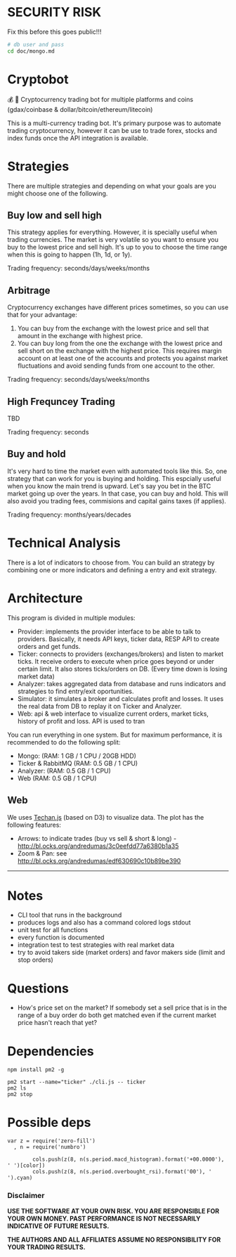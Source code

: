 # SECURITY RISK

Fix this before this goes public!!!

```sh
# db user and pass
cd doc/mongo.md
```

# Cryptobot

:moneybag: :robot: Cryptocurrency trading bot for multiple platforms and coins (gdax/coinbase & dollar/bitcoin/ethereum/litecoin)

This is a multi-currency trading bot. It's primary purpose was to automate trading cryptocurrency, however it can be use to trade forex, stocks and index funds once the API integration is available.

# Strategies

There are multiple strategies and depending on what your goals are you might choose one of the following.

## Buy low and sell high

This strategy applies for everything. However, it is specially useful when trading currencies. The market is very volatile so you want to ensure you buy to the lowest price and sell high. It's up to you to choose the time range when this is going to happen (1h, 1d, or 1y).

Trading frequency: seconds/days/weeks/months

## Arbitrage

Cryptocurrency exchanges have different prices sometimes, so you can use that for your advantage:
1. You can buy from the exchange with the lowest price and sell that amount in the exchange with highest price.
2. You can buy long from the one the exchange with the lowest price and sell short on the exchange with the highest price. This requires margin account on at least one of the accounts and protects you against market fluctuations and avoid sending funds from one account to the other.

Trading frequency: seconds/days/weeks/months

## High Frequncey Trading

TBD

Trading frequency: seconds

## Buy and hold

It's very hard to time the market even with automated tools like this. So, one strategy that can work for you is buying and holding. This espcially useful when you know the main trend is upward. Let's say you bet in the BTC market going up over the years. In that case, you can buy and hold. This will also avoid you trading fees, commisions and capital gains taxes (if applies).

Trading frequency: months/years/decades

# Technical Analysis

There is a lot of indicators to choose from. You can build an strategy by combining one or more indicators and defining a entry and exit strategy.

# Architecture

This program is divided in multiple modules:
  - Provider: implements the provider interface to be able to talk to providers. Basically, it needs API keys, ticker data, RESP API to create orders and get funds.
  - Ticker: connects to providers (exchanges/brokers) and listen to market ticks. It receive orders to execute when price goes beyond or under certain limit. It also stores ticks/orders on DB. (Every time down is losing market data)
  - Analyzer: takes aggregated data from database and runs indicators and strategies to find entry/exit oportunities.
  - Simulator: it simulates a broker and calculates profit and losses. It uses the real data from DB to replay it on Ticker and Analyzer.
  - Web: api & web interface to visualize current orders, market ticks, history of profit and loss. API is used to tran

You can run everything in one system. But for maximum performance, it is recommended to do the following split:
  - Mongo: (RAM: 1 GB / 1 CPU / 20GB HDD)
  - Ticker & RabbitMQ (RAM: 0.5 GB / 1 CPU)
  - Analyzer: (RAM: 0.5 GB / 1 CPU)
  - Web (RAM: 0.5 GB / 1 CPU)


## Web

We uses [Techan.js](http://techanjs.org/) (based on D3) to visualize data. The plot has the following features:
  - Arrows: to indicate trades (buy vs sell & short & long) - http://bl.ocks.org/andredumas/3c0eefdd77a6380b1a35
  - Zoom & Pan: see http://bl.ocks.org/andredumas/edf630690c10b89be390

---

# Notes

- CLI tool that runs in the background
- produces logs and also has a command colored logs stdout
- unit test for all functions
- every function is documented
- integration test to test strategies with real market data
- try to avoid takers side (market orders) and favor makers side (limit and stop orders)

# Questions

- How's price set on the market? If somebody set a sell price that is in the range of a buy order do both get matched even if the current market price hasn't reach that yet?


# Dependencies

```
npm install pm2 -g

pm2 start --name="ticker" ./cli.js -- ticker
pm2 ls
pm2 stop
```

# Possible deps

```
var z = require('zero-fill')
  , n = require('numbro')

        cols.push(z(8, n(s.period.macd_histogram).format('+00.0000'), ' ')[color])
        cols.push(z(8, n(s.period.overbought_rsi).format('00'), ' ').cyan)
```


### Disclaimer

__USE THE SOFTWARE AT YOUR OWN RISK. YOU ARE RESPONSIBLE FOR YOUR OWN MONEY. PAST PERFORMANCE IS NOT NECESSARILY INDICATIVE OF FUTURE RESULTS.__

__THE AUTHORS AND ALL AFFILIATES ASSUME NO RESPONSIBILITY FOR YOUR TRADING RESULTS.__